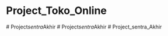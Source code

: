 # Project_Toko_Online
#   P r o j e c t _ s e n t r a _ A k h i r  
 #   P r o j e c t _ s e n t r a _ A k h i r  
 # Project_sentra_Akhir

